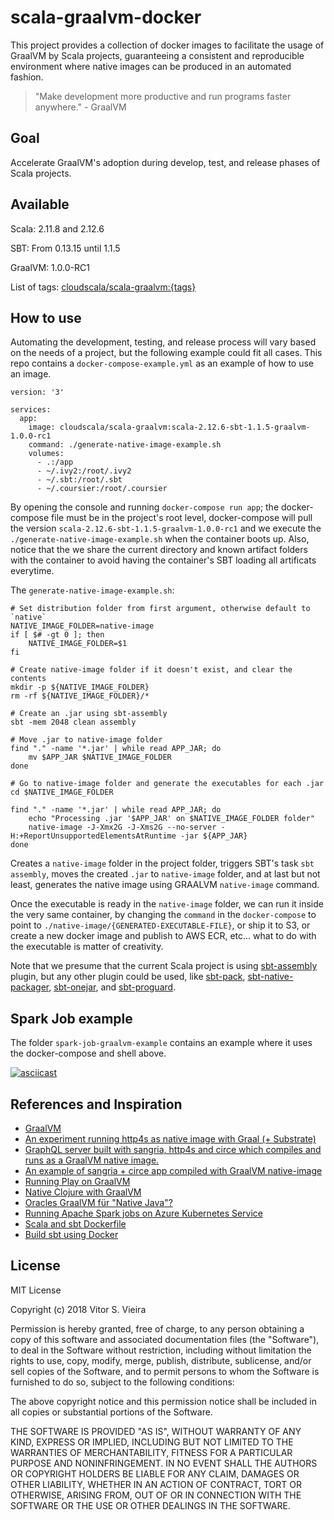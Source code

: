 # scala-graalvm-docker

This project provides a collection of docker images to facilitate the usage of GraalVM by Scala projects, guaranteeing a consistent and reproducible environment where native images can be produced in an automated fashion.

> "Make development more productive and run programs faster anywhere." - GraalVM


## Goal

Accelerate GraalVM's adoption during develop, test, and release phases of Scala projects.


## Available

Scala: 2.11.8 and 2.12.6

SBT: From 0.13.15 until 1.1.5

GraalVM: 1.0.0-RC1

List of tags: [cloudscala/scala-graalvm:{tags}](https://hub.docker.com/r/cloudscala/scala-graalvm/tags/)


## How to use


Automating the development, testing, and release process will vary based on the needs of a project, but the following example could fit all cases. This repo contains a `docker-compose-example.yml` as an example of how to use an image.


```docker-compose
version: '3'

services:
  app:
    image: cloudscala/scala-graalvm:scala-2.12.6-sbt-1.1.5-graalvm-1.0.0-rc1
    command: ./generate-native-image-example.sh
    volumes:
      - .:/app
      - ~/.ivy2:/root/.ivy2
      - ~/.sbt:/root/.sbt
      - ~/.coursier:/root/.coursier 
```


By opening the console and running `docker-compose run app`; the docker-compose file must be in the project's root level, docker-compose will pull the version `scala-2.12.6-sbt-1.1.5-graalvm-1.0.0-rc1` and we execute the `./generate-native-image-example.sh` when the container boots up. Also, notice that the we share the current directory and known artifact folders with the container to avoid having the container's SBT loading all artificats everytime.


The `generate-native-image-example.sh`:

```shell
# Set distribution folder from first argument, otherwise default to `native`
NATIVE_IMAGE_FOLDER=native-image
if [ $# -gt 0 ]; then
	NATIVE_IMAGE_FOLDER=$1
fi

# Create native-image folder if it doesn't exist, and clear the contents
mkdir -p ${NATIVE_IMAGE_FOLDER}
rm -rf ${NATIVE_IMAGE_FOLDER}/*

# Create an .jar using sbt-assembly
sbt -mem 2048 clean assembly

# Move .jar to native-image folder
find "." -name '*.jar' | while read APP_JAR; do
	mv $APP_JAR $NATIVE_IMAGE_FOLDER
done

# Go to native-image folder and generate the executables for each .jar
cd $NATIVE_IMAGE_FOLDER

find "." -name '*.jar' | while read APP_JAR; do
	echo "Processing .jar '$APP_JAR' on $NATIVE_IMAGE_FOLDER folder"
	native-image -J-Xmx2G -J-Xms2G --no-server -H:+ReportUnsupportedElementsAtRuntime -jar ${APP_JAR}
done
```


Creates a `native-image` folder in the project folder, triggers SBT's task `sbt assembly`, moves the created `.jar` to `native-image` folder, and at last but not least, generates the native image using GRAALVM `native-image` command.


Once the executable is ready in the `native-image` folder, we can run it inside the very same container, by changing the `command` in the `docker-compose` to point to `./native-image/{GENERATED-EXECUTABLE-FILE}`, or ship it to S3, or create a new docker image and publish to AWS ECR, etc... what to do with the executable is matter of creativity.


Note that we presume that the current Scala project is using [sbt-assembly](https://github.com/sbt/sbt-assembly) plugin, but any other plugin could be used, like [sbt-pack](https://github.com/xerial/sbt-pack), [sbt-native-packager](https://www.scala-sbt.org/sbt-native-packager/), [sbt-onejar](https://github.com/sbt/sbt-onejar), and [sbt-proguard](https://github.com/sbt/sbt-proguard).


## Spark Job example


The folder `spark-job-graalvm-example` contains an example where it uses the docker-compose and shell above.


[![asciicast](https://asciinema.org/a/181286.png)](https://asciinema.org/a/181286)


## References and Inspiration

- [GraalVM](https://www.graalvm.org/)
- [An experiment running http4s as native image with Graal (+ Substrate)](https://github.com/hhandoko/http4s-graal)
- [GraphQL server built with sangria, http4s and circe which compiles and runs as a GraalVM native image.](https://github.com/OlegIlyenko/sangria-http4s-graalvm-example)
- [An example of sangria + circe app compiled with GraalVM native-image](https://github.com/OlegIlyenko/graalvm-sangria-test)
- [Running Play on GraalVM](https://blog.playframework.com/play-on-graal/)
- [Native Clojure with GraalVM](https://www.innoq.com/en/blog/native-clojure-and-graalvm/)
- [Oracles GraalVM für "Native Java"?](https://www.innoq.com/de/blog/native-java-graalvm/)
- [Running Apache Spark jobs on Azure Kubernetes Service](https://docs.microsoft.com/en-us/azure/aks/spark-job)
- [Scala and sbt Dockerfile](https://github.com/hseeberger/scala-sbt)
- [Build sbt using Docker](https://github.com/jaceklaskowski/docker-builds-sbt)


## License

MIT License

Copyright (c) 2018 Vitor S. Vieira

Permission is hereby granted, free of charge, to any person obtaining a copy
of this software and associated documentation files (the "Software"), to deal
in the Software without restriction, including without limitation the rights
to use, copy, modify, merge, publish, distribute, sublicense, and/or sell
copies of the Software, and to permit persons to whom the Software is
furnished to do so, subject to the following conditions:

The above copyright notice and this permission notice shall be included in all
copies or substantial portions of the Software.

THE SOFTWARE IS PROVIDED "AS IS", WITHOUT WARRANTY OF ANY KIND, EXPRESS OR
IMPLIED, INCLUDING BUT NOT LIMITED TO THE WARRANTIES OF MERCHANTABILITY,
FITNESS FOR A PARTICULAR PURPOSE AND NONINFRINGEMENT. IN NO EVENT SHALL THE
AUTHORS OR COPYRIGHT HOLDERS BE LIABLE FOR ANY CLAIM, DAMAGES OR OTHER
LIABILITY, WHETHER IN AN ACTION OF CONTRACT, TORT OR OTHERWISE, ARISING FROM,
OUT OF OR IN CONNECTION WITH THE SOFTWARE OR THE USE OR OTHER DEALINGS IN THE
SOFTWARE.